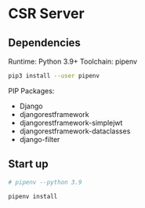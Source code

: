 # CSR Server

## Dependencies

Runtime: Python 3.9+
Toolchain: pipenv

```bash
pip3 install --user pipenv
```

PIP Packages:
- Django
- djangorestframework
- djangorestframework-simplejwt
- djangorestframework-dataclasses
- django-filter

## Start up

```bash
# pipenv --python 3.9

pipenv install
```